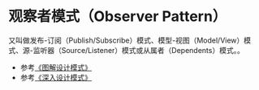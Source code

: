 # 观察者模式（Observer Pattern）

又叫做发布-订阅（Publish/Subscribe）模式、模型-视图（Model/View）模式、源-监听器（Source/Listener）模式或从属者（Dependents）模式。。

* 参考[《图解设计模式》](https://design-patterns.readthedocs.io/zh_CN/latest/behavioral_patterns/observer.html)
* 参考[《深入设计模式》](https://refactoringguru.cn/design-patterns/observer)
